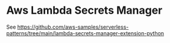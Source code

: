 # Aws Lambda Secrets Manager

See https://github.com/aws-samples/serverless-patterns/tree/main/lambda-secrets-manager-extension-python